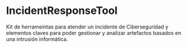 # IncidentResponseTool
Kit de herrameintas para atender un incidente de Ciberseguridad y elementos claves para poder gestionar y analizar artefactos basados en una intrusión informática.
